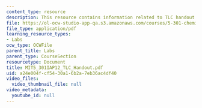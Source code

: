 ```yaml
---
content_type: resource
description: This resource contains information related to TLC handout.
file: https://ol-ocw-studio-app-qa.s3.amazonaws.com/courses/5-301-chemistry-laboratory-techniques-january-iap-2012/a24e004fcf5430a16b2a7eb36ac4df40_MIT5_301IAP12_TLC_Handout.pdf
file_type: application/pdf
learning_resource_types:
- Labs
ocw_type: OCWFile
parent_title: Labs
parent_type: CourseSection
resourcetype: Document
title: MIT5_301IAP12_TLC_Handout.pdf
uid: a24e004f-cf54-30a1-6b2a-7eb36ac4df40
video_files:
  video_thumbnail_file: null
video_metadata:
  youtube_id: null
---
```

